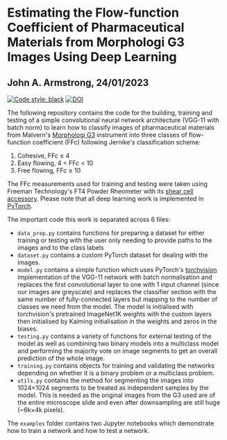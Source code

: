 # Estimating the Flow-function Coefficient of Pharmaceutical Materials from Morphologi G3 Images Using Deep Learning
## John A. Armstrong, 24/01/2023
[![Code style:
black](https://img.shields.io/badge/code%20style-black-000000.svg)](https://github.com/psf/black)
[![DOI](https://zenodo.org/badge/577694581.svg)](https://zenodo.org/badge/latestdoi/577694581)

The following repository contains the code for the building, training and
testing of a simple convolutional neural network architecture (VGG-11 with batch
norm) to learn how to classify images of pharmaceutical materials from Malvern's
[Morphologi G3](https://www.malvernpanalytical.com/en/support/product-support/morphologi-range/morphologi-g3) instrument into three classes of flow-function coefficient (FFc)
following Jernike's classification scheme:

1. Cohesive, FFc &leq; 4
2. Easy flowing, 4 < FFc < 10
3. Free flowing, FFc &geq; 10

The FFc measurements used for training and testing were taken using Freeman
Technology's FT4 Powder Rheometer with its [shear cell
accessory](https://www.freemantech.co.uk/powder-testing/ft4-powder-rheometer-powder-flow-tester/shear-testing).
Please note that all deep learning work is implemented in [PyTorch](https://pytorch.org/).

The important code this work is separated across 6 files:

* `data_prep.py` contains functions for preparing a dataset for either training
  or testing with the user only needing to provide paths to the images and to
  the class labels
* `dataset.py` contains a custom PyTorch dataset for dealing with the images.
* `model.py` contains a simple function which uses PyTorch's
  [torchvision](https://pytorch.org/vision/stable/index.html) implementation of
  the VGG-11 network with batch normalisation and replaces the first
  convolutional layer to one with 1 input channel (since our images are
  greyscale) and replaces the classifier section with the same number of
  fully-connected layers but mapping to the number of classes we need from the
  model. The model is initialised with torchvision's pretrained ImageNet1K
  weights with the custom layers then initialised by Kaiming initialisation in
  the weights and zeros in the biases.
* `testing.py` contains a variety of functions for external testing of the model
  as well as combining two binary models into a multiclass model and performing
  the majority vote on image segments to get an overall prediction of the whole
  image.
* `training.py` contains objects for training and validating the networks
  depending on whether it is a binary problem or a multiclass problem.
* `utils.py` contains the method for segmenting the images into 1024&times;1024
  segments to be treated as independent samples by the model. This is needed as
  the original images from the G3 used are of the entire microscope slide and
  even after downsampling are still huge (~6k&times;4k pixels).

The `examples` folder contains two Jupyter notebooks which demonstrate how to
train a network and how to test a network.